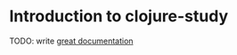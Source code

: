 # Introduction to clojure-study

TODO: write [great documentation](http://jacobian.org/writing/what-to-write/)
